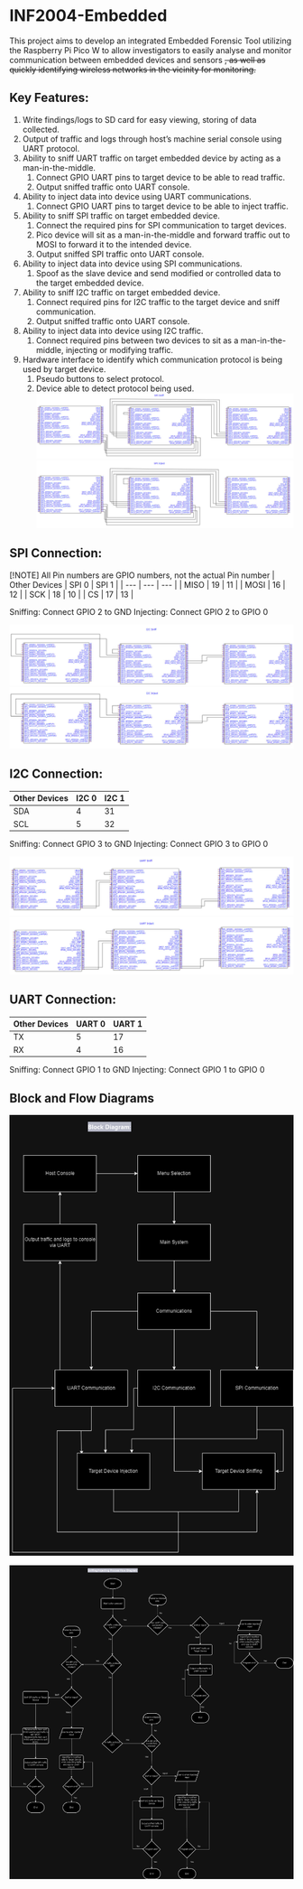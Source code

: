 # INF2004-Embedded
This project aims to develop an integrated Embedded Forensic Tool utilizing the Raspberry Pi Pico W to allow investigators to easily analyse and monitor communication between embedded devices and sensors ~~, as well as quickly identifying wireless networks in the vicinity for monitoring.~~

## Key Features:
1. Write findings/logs to SD card for easy viewing, storing of data collected.
2. Output of traffic and logs through host’s machine serial console using UART protocol.
3. Ability to sniff UART traffic on target embedded device by acting as a man-in-the-middle.
   1. Connect GPIO UART pins to target device to be able to read traffic.
   2. Output sniffed traffic onto UART console.
4. Ability to inject data into device using UART communications.
   1. Connect GPIO UART pins to target device to be able to inject traffic.
5. Ability to sniff SPI traffic on target embedded device.
   1. Connect the required pins for SPI communication to target devices.
   2. Pico device will sit as a man-in-the-middle and forward traffic out to MOSI to forward it to the intended device.
   3. Output sniffed SPI traffic onto UART console.
6. Ability to inject data into device using SPI communications.
   1. Spoof as the slave device and send modified or controlled data to the target embedded device.
7. Ability to sniff I2C traffic on target embedded device.
   1. Connect required pins for I2C traffic to the target device and sniff communication.
   2. Output sniffed traffic onto UART console.
8. Ability to inject data into device using I2C traffic.
   1. Connect required pins between two devices to sit as a man-in-the-middle, injecting or modifying traffic.
9. Hardware interface to identify which communication protocol is being used by target device.
    1. Pseudo buttons to select protocol.
    2. Device able to detect protocol being used.
![image](https://github.com/Kai-i-i-i/INF2004-Embedded/blob/main/diagrams/spi_sniff.jpg)
![image](https://github.com/Kai-i-i-i/INF2004-Embedded/blob/main/diagrams/spi_inject.jpg)
## SPI Connection:
[!NOTE] All Pin numbers are GPIO numbers, not the actual Pin number 
| Other Devices | SPI 0 | SPI 1 |
| --- | --- | --- |
| MISO | 19 | 11 |
| MOSI | 16 | 12 |
| SCK | 18 | 10 |
| CS | 17 | 13 |

Sniffing: Connect GPIO 2 to GND
Injecting: Connect GPIO 2 to GPIO 0

![image](https://github.com/Kai-i-i-i/INF2004-Embedded/blob/main/diagrams/i2c_sniff.jpg)
![image](https://github.com/Kai-i-i-i/INF2004-Embedded/blob/main/diagrams/i2c_inject.jpg)
## I2C Connection:
| Other Devices | I2C 0 | I2C 1 |
| --- | --- | --- |
| SDA | 4 | 31 |  
| SCL | 5 | 32 |

Sniffing: Connect GPIO 3 to GND
Injecting: Connect GPIO 3 to GPIO 0

![image](https://github.com/Kai-i-i-i/INF2004-Embedded/blob/main/diagrams/uart_sniff.jpg)
![image](https://github.com/Kai-i-i-i/INF2004-Embedded/blob/main/diagrams/uart_inject.jpg)
## UART Connection:
| Other Devices | UART 0 | UART 1 |
| --- | --- | --- |
| TX | 5 | 17 |
| RX | 4 | 16 |

Sniffing: Connect GPIO 1 to GND
Injecting: Connect GPIO 1 to GPIO 0 
## Block and Flow Diagrams

![Block Diagram](https://github.com/Kai-i-i-i/INF2004-Embedded/blob/main/diagrams/Block.png "Block_Diagram")

![Flow Diagram](https://github.com/Kai-i-i-i/INF2004-Embedded/blob/main/diagrams/Flow.png "Flow_Diagram")

